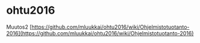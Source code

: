# ohtu2016
Muutos2
[https://github.com/mluukkai/ohtu2016/wiki/Ohjelmistotuotanto-2016](https://github.com/mluukkai/ohtu2016/wiki/Ohjelmistotuotanto-2016)
